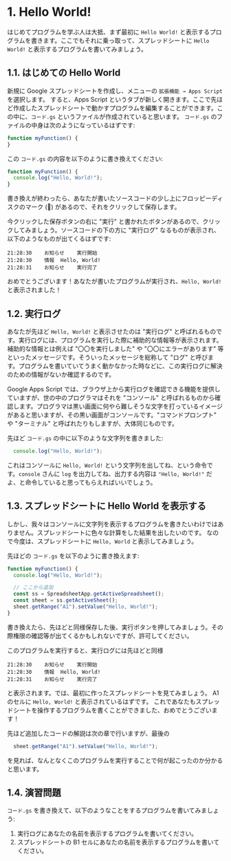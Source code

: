 # 1. Hello World!

はじめてプログラムを学ぶ人は大抵、まず最初に `Hello World!` と表示するプログラムを書きます。ここでもそれに乗っ取って、スプレッドシートに `Hello World!` と表示するプログラムを書いてみましょう。

## 1.1. はじめての Hello World

新規に Google スプレッドシートを作成し、メニューの `拡張機能 → Apps Script` を選択します。
すると、Apps Script というタブが新しく開きます。ここで先ほど作成したスプレッドシートで動かすプログラムを編集することができます。この中に、`コード.gs` というファイルが作成されていると思います。
`コード.gs` のファイルの中身は次のようになっているはずです:

``` javascript
function myFunction() {
}
```

この `コード.gs` の内容を以下のように書き換えてください:

``` javascript
function myFunction() {
  console.log("Hello, World!");
}
```

書き換えが終わったら、あなたが書いたソースコードの少し上にフロッピーディスクのマーク (:floppy_disk:) があるので、それをクリックして保存します。

今クリックした保存ボタンの右に "実行" と書かれたボタンがあるので、クリックしてみましょう。ソースコードの下の方に "実行ログ" なるものが表示され、以下のようなものが出てくるはずです:

```
21:28:30	お知らせ	実行開始
21:28:30	情報	Hello, World!
21:28:31	お知らせ	実行完了
```

おめでとうございます！あなたが書いたプログラムが実行され、`Hello, World!` と表示されました！

## 1.2. 実行ログ

あなたが先ほど `Hello, World!` と表示させたのは "実行ログ" と呼ばれるものです。実行ログには、プログラムを実行した際に補助的な情報等が表示されます。補助的な情報とは例えば "〇〇を実行しました" や "〇〇にエラーがあります" 等といったメッセージです。そういったメッセージを総称して "ログ" と呼びます。プログラムを書いていてうまく動かなかった時などに、この実行ログに解決のための情報がないか確認するのです。

Google Apps Script では、ブラウザ上から実行ログを確認できる機能を提供していますが、世の中のプログラマはそれを "コンソール" と呼ばれるものから確認します。プログラマは黒い画面に何やら難しそうな文字を打っているイメージがあると思いますが、その黒い画面がコンソールです。"コマンドプロンプト" や "ターミナル" と呼ばれたりもしますが、大体同じものです。

先ほど `コード.gs` の中に以下のような文字列を書きました:

``` javascript
  console.log("Hello, World!");
```

これはコンソールに `Hello, World!` という文字列を出してね、という命令です。`console` さんに `log` を出力してね、出力する内容は `"Hello, World!"` だよ、と命令していると思ってもらえればいいでしょう。

## 1.3. スプレッドシートに Hello World を表示する

しかし、我々はコンソールに文字列を表示するプログラムを書きたいわけではありません。スプレッドシートに色々な計算をした結果を出したいのです。
なので今度は、スプレッドシートに `Hello, World` と表示してみましょう。

先ほどの `コード.gs` を以下のように書き換えます:

``` javascript
function myFunction() {
  console.log("Hello, World!");

  // ここから追加
  const ss = SpreadsheetApp.getActiveSpreadsheet();
  const sheet = ss.getActiveSheet();
  sheet.getRange("A1").setValue("Hello, World!");
}
```

書き換えたら、先ほどと同様保存した後、実行ボタンを押してみましょう。その際権限の確認等が出てくるかもしれないですが、許可してください。

このプログラムを実行すると、実行ログには先ほどと同様

```
21:28:30	お知らせ	実行開始
21:28:30	情報	Hello, World!
21:28:31	お知らせ	実行完了
```

と表示されます。では、最初に作ったスプレッドシートを見てみましょう。
A1 のセルに `Hello, World!` と表示されているはずです。
これであなたもスプレッドシートを操作するプログラムを書くことができました、おめでとうございます！

先ほど追加したコードの解説は次の章で行いますが、最後の

``` javascript
  sheet.getRange("A1").setValue("Hello, World!");
```

を見れば、なんとなくこのプログラムを実行することで何が起こったのか分かると思います。

## 1.4. 演習問題

`コード.gs` を書き換えて、以下のようなことをするプログラムを書いてみましょう:

1. 実行ログにあなたの名前を表示するプログラムを書いてください。
2. スプレッドシートの B1 セルにあなたの名前を表示するプログラムを書いてください。